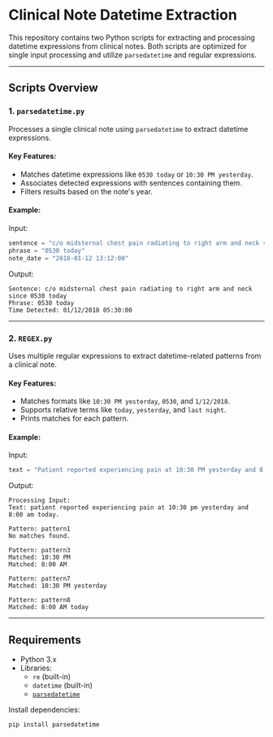 # Clinical Note Datetime Extraction

This repository contains two Python scripts for extracting and processing datetime expressions from clinical notes. Both scripts are optimized for single input processing and utilize `parsedatetime` and regular expressions.

---

## Scripts Overview

### 1. `parsedatetime.py`
Processes a single clinical note using `parsedatetime` to extract datetime expressions.

#### Key Features:
- Matches datetime expressions like `0530 today` or `10:30 PM yesterday`.
- Associates detected expressions with sentences containing them.
- Filters results based on the note's year.

#### Example:
Input:
```python
sentence = "c/o midsternal chest pain radiating to right arm and neck since 0530 today."
phrase = "0530 today"
note_date = "2018-01-12 13:12:00"
```

Output:
```plaintext
Sentence: c/o midsternal chest pain radiating to right arm and neck since 0530 today
Phrase: 0530 today
Time Detected: 01/12/2018 05:30:00
```

---

### 2. `REGEX.py`
Uses multiple regular expressions to extract datetime-related patterns from a clinical note.

#### Key Features:
- Matches formats like `10:30 PM yesterday`, `0530`, and `1/12/2018`.
- Supports relative terms like `today`, `yesterday`, and `last night`.
- Prints matches for each pattern.

#### Example:
Input:
```python
text = "Patient reported experiencing pain at 10:30 PM yesterday and 8:00 AM today."
```

Output:
```plaintext
Processing Input:
Text: patient reported experiencing pain at 10:30 pm yesterday and 8:00 am today.

Pattern: pattern1
No matches found.

Pattern: pattern3
Matched: 10:30 PM
Matched: 8:00 AM

Pattern: pattern7
Matched: 10:30 PM yesterday

Pattern: pattern8
Matched: 8:00 AM today
```

---

## Requirements

- Python 3.x
- Libraries:
  - `re` (built-in)
  - `datetime` (built-in)
  - [`parsedatetime`](https://pypi.org/project/parsedatetime/)

Install dependencies:
```bash
pip install parsedatetime
```
